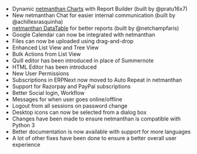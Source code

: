 - Dynamic [netmanthan Charts](https://github.com/netmanthan/charts) with Report Builder (built by @pratu16x7)
- New netmanthan Chat for easier internal communication (built by @achillesrasquinha)
- [netmanthan DataTable](https://github.com/netmanthan/datatable) for better reports (built by @netchampfaris)
- Google Calendar can now be integrated with netmanthan
- Files can now be uploaded using drag-and-drop
- Enhanced List View and Tree View
- Bulk Actions from List View
- Quill editor has been introduced in place of Summernote
- HTML Editor has been introduced
- New User Permissions
- Subscriptions in ERPNext now moved to Auto Repeat in netmanthan
- Support for Razorpay and PayPal subscriptions
- Better Social login, Workflow
- Messages for when user goes online/offline
- Logout from all sessions on password change
- Desktop icons can now be selected from a dialog box
- Changes have been made to ensure netmanthan is compatible with Python 3
- Better documentation is now available with support for more languages
- A lot of other fixes have been done to ensure a better overall user experience
